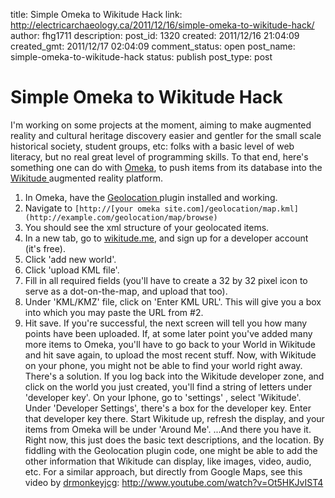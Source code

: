 title: Simple Omeka to Wikitude Hack
link: http://electricarchaeology.ca/2011/12/16/simple-omeka-to-wikitude-hack/
author: fhg1711
description: 
post_id: 1320
created: 2011/12/16 21:04:09
created_gmt: 2011/12/17 02:04:09
comment_status: open
post_name: simple-omeka-to-wikitude-hack
status: publish
post_type: post

# Simple Omeka to Wikitude Hack

I'm working on some projects at the moment, aiming to make augmented reality and cultural heritage discovery easier and gentler for the small scale historical society, student groups, etc: folks with a basic level of web literacy, but no real great level of programming skills. To that end, here's something one can do with [Omeka](http://omeka.org), to push items from its database into the [Wikitude ](http://wikitude.me)augmented reality platform. 

  1. In Omeka, have the [Geolocation ](http://omeka.org/codex/Plugins/Geolocation)plugin installed and working.
  2. Navigate to `[http://[your omeka site.com]/geolocation/map.kml](http://example.com/geolocation/map/browse)`
  3. You should see the xml structure of your geolocated items.
  4. In a new tab, go to [wikitude.me](http://wikitude.me), and sign up for a developer account (it's free).
  5. Click 'add new world'.
  6. Click 'upload KML file'.
  7. Fill in all required fields (you'll have to create a 32 by 32 pixel icon to serve as a dot-on-the-map, and upload that too).
  8. Under 'KML/KMZ' file, click on 'Enter KML URL'. This will give you a box into which you may paste the URL from #2.
  9. Hit save.
If you're successful, the next screen will tell you how many points have been uploaded. If, at some later point you've added many more items to Omeka, you'll have to go back to your World in Wikitude and hit save again, to upload the most recent stuff. Now, with Wikitude on your phone, you might not be able to find your world right away. There's a solution. If you log back into the Wikitude developer zone, and click on the world you just created, you'll find a string of letters under 'developer key'. On your Iphone, go to 'settings' , select 'Wikitude'. Under 'Developer Settings', there's a box for the developer key. Enter that developer key there. Start Wikitude up, refresh the display, and your items from Omeka will be under 'Around Me'. ...And there you have it. Right now, this just does the basic text descriptions, and the location. By fiddling with the Geolocation plugin code, one might be able to add the other information that Wikitude can display, like images, video, audio, etc. For a similar approach, but directly from Google Maps, see this video by [drmonkeyjcg](http://www.youtube.com/user/drmonkeyjcg): http://www.youtube.com/watch?v=Ot5HKJvIST4